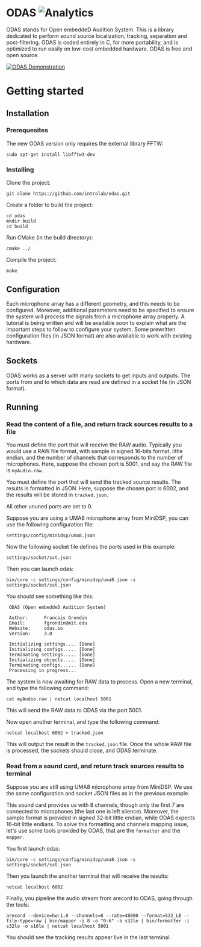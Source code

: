 ODAS ![Analytics](https://ga-beacon.appspot.com/UA-27707792-4/github-main?pixel) 
=======

ODAS stands for Open embeddeD Audition System. This is a library dedicated to perform sound source localization, tracking, separation and post-filtering. ODAS is coded entirely in C, for more portability, and is optimized to run easily on low-cost embedded hardware. ODAS is free and open source.

[![ODAS Demonstration](https://img.youtube.com/vi/n7y2rLAnd5I/0.jpg)](https://youtu.be/n7y2rLAnd5I)

# Getting started

## Installation

### Prerequesites

The new ODAS version only requires the external library FFTW:

```
sudo apt-get install libfftw3-dev
```

### Installing

Clone the project:

```
git clone https://github.com/introlab/odas.git
```

Create a folder to build the project:

```
cd odas
mkdir build
cd build
```

Run CMake (in the build directory):

```
cmake ../
```

Compile the project:

```
make
```

## Configuration

Each microphone array has a different geometry, and this needs to be configured. Moreover, additional parameters need to be specified to ensure the system will process the signals from a microphone array properly. A tutorial is being written and will be available soon to explain what are the important steps to follow to configure your system. Some prewritten configuration files (in JSON format) are also available to work with existing hardware.

## Sockets

ODAS works as a server with many sockets to get inputs and outputs. The ports from and to which data are read are defined in a socket file (in JSON format).

## Running

### Read the content of a file, and return track sources results to a file

You must define the port that will receive the RAW audio. Typically you would use a RAW file format, with sample in signed 16-bits format, little endian, and the number of channels that corresponds to the number of microphones. Here, suppose the chosen port is 5001, and say the RAW file is `myAudio.raw`.

You must define the port that will send the tracked source results. The results is formatted in JSON. Here, suppose the chosen port is 6002, and the results will be stored in `tracked.json`.

All other ununed ports are set to 0.

Suppose you are using a UMA8 microphone array from MiniDSP, you can use the following configuration file:

```
settings/config/minidsp/uma8.json
```

Now the following socket file defines the ports used in this example:

```
settings/socket/sst.json
```

Then you can launch odas:

```
bin/core -c settings/config/minidsp/uma8.json -s settings/socket/sst.json 
```

You should see something like this:

```
 ODAS (Open embeddeD Audition System)

 Author:      Francois Grondin
 Email:       fgrondin@mit.edu
 Website:     odas.io
 Version:     3.0

 Initializing settings.... [Done]
 Initializing configs..... [Done]
 Terminating settings..... [Done]
 Initializing objects..... [Done]
 Terminating configs...... [Done]
 Processing in progress... 
```

The system is now awaiting for RAW data to process.
Open a new terminal, and type the following command:

```
cat myAudio.raw | netcat localhost 5001
```

This will send the RAW data to ODAS via the port 5001.

Now open another terminal, and type the following command:

```
netcat localhost 6002 > tracked.json
```

This will output the result in the `tracked.json` file. Once the whole RAW file is processed, the sockets should close, and ODAS terminate.

### Read from a sound card, and return track sources results to terminal

Suppose you are still using UMA8 microphone array from MiniDSP. We use the same configuration and socket JSON files as in the previous example.

This sound card provides us with 8 channels, though only the first 7 are connected to microphones (the last one is left silence). Moreover, the sample format is provided in signed 32-bit little endian, while ODAS expects 16-bit little endians. To solve this formatting and channels mapping issue, let's use some tools provided by ODAS, that are the `formatter` and the `mapper`.

You first launch odas:

```
bin/core -c settings/config/minidsp/uma8.json -s settings/socket/sst.json 
```

Then you launch the another terminal that will receive the results:

```
netcat localhost 6002
```

Finally, you pipeline the audio stream from arecord to ODAS, going through the tools:

```
arecord --device=hw:1,0 --channels=8 --rate=48000 --format=S32_LE --file-type=raw | bin/mapper -i 8 -o "0-6" -b s32le | bin/formatter -i s32le -o s16le | netcat localhost 5001
```

You should see the tracking results appear live in the last terminal.